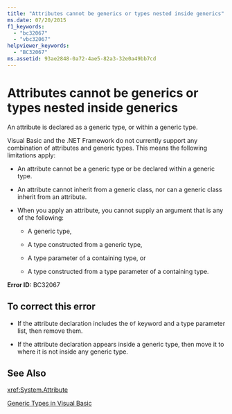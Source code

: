 ```yaml
---
title: "Attributes cannot be generics or types nested inside generics"
ms.date: 07/20/2015
f1_keywords: 
  - "bc32067"
  - "vbc32067"
helpviewer_keywords: 
  - "BC32067"
ms.assetid: 93ae2848-0a72-4ae5-82a3-32e0a49bb7cd
---
```

# Attributes cannot be generics or types nested inside generics
An attribute is declared as a generic type, or within a generic type.  
  
 Visual Basic and the .NET Framework do not currently support any combination of attributes and generic types. This means the following limitations apply:  
  
- An attribute cannot be a generic type or be declared within a generic type.  
  
- An attribute cannot inherit from a generic class, nor can a generic class inherit from an attribute.  
  
- When you apply an attribute, you cannot supply an argument that is any of the following:  
  
  - A generic type,  
  
  - A type constructed from a generic type,  
  
  - A type parameter of a containing type, or  
  
  - A type constructed from a type parameter of a containing type.  
  
 **Error ID:** BC32067  
  
## To correct this error  
  
- If the attribute declaration includes the `Of` keyword and a type parameter list, then remove them.  
  
- If the attribute declaration appears inside a generic type, then move it to where it is not inside any generic type.  
  
## See Also  
 <xref:System.Attribute>  
   
 [Generic Types in Visual Basic](../../visual-basic/programming-guide/language-features/data-types/generic-types.md)
